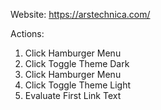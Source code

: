 Website: https://arstechnica.com/

Actions:
1. Click Hamburger Menu
2. Click Toggle Theme Dark
3. Click Hamburger Menu
4. Click Toggle Theme Light
5. Evaluate First Link Text